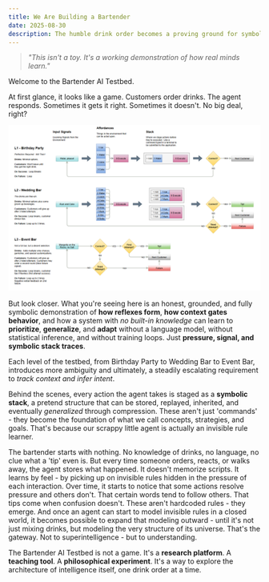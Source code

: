 ```yaml
---
title: We Are Building a Bartender
date: 2025-08-30
description: The humble drink order becomes a proving ground for symbolic reflexes, context-aware learning, and the architecture of intelligence.
---
```


> *"This isn't a toy. It's a working demonstration of how real minds learn."*

Welcome to the Bartender AI Testbed.

At first glance, it looks like a game. Customers order drinks. The agent responds. Sometimes it gets it right. Sometimes it doesn't. No big deal, right?

![Bartender Reflex Architecture](diagrams/testbed_bartender_20250829a.png)

But look closer. What you're seeing here is an honest, grounded, and fully symbolic demonstration of **how reflexes form**, **how context gates behavior**, and how a system with *no built-in knowledge* can learn to **prioritize**, **generalize**, and **adapt** without a language model, without statistical inference, and without training loops. Just **pressure, signal, and symbolic stack traces**.

Each level of the testbed, from Birthday Party to Wedding Bar to Event Bar, introduces more ambiguity and ultimately, a steadily escalating requirement to *track context and infer intent*.

Behind the scenes, every action the agent takes is staged as a **symbolic stack**, a pretend structure that can be stored, replayed, inherited, and eventually *generalized* through compression. These aren't just 'commands' - they become the foundation of what we call concepts, strategies, and goals.  That's because our scrappy little agent is actually an invisible rule learner.

The bartender starts with nothing.  No knowledge of drinks, no language, no clue what a 'tip' even is. But every time someone orders, reacts, or walks away, the agent stores what happened. It doesn't memorize scripts. It learns by feel - by picking up on invisible rules hidden in the pressure of each interaction. Over time, it starts to notice that some actions resolve pressure and others don't. That certain words tend to follow others. That tips come when confusion doesn't. These aren't hardcoded rules - they emerge. And once an agent can start to model invisible rules in a closed world, it becomes possible to expand that modeling outward - until it's not just mixing drinks, but modeling the very structure of its universe. That's the gateway. Not to superintelligence - but to understanding.

The Bartender AI Testbed is not a game. It's a **research platform**. A **teaching tool**. A **philosophical experiment**. It's a way to explore the architecture of intelligence itself, one drink order at a time.